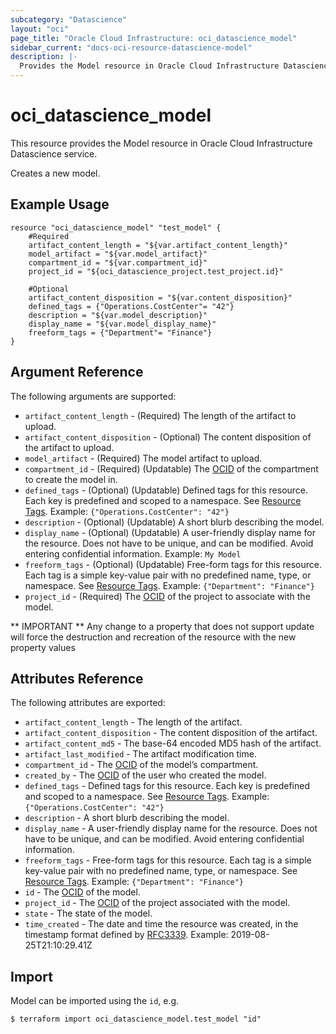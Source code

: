 ```yaml
---
subcategory: "Datascience"
layout: "oci"
page_title: "Oracle Cloud Infrastructure: oci_datascience_model"
sidebar_current: "docs-oci-resource-datascience-model"
description: |-
  Provides the Model resource in Oracle Cloud Infrastructure Datascience service
---
```


# oci_datascience_model
This resource provides the Model resource in Oracle Cloud Infrastructure Datascience service.

Creates a new model.

## Example Usage

```hcl
resource "oci_datascience_model" "test_model" {
	#Required
	artifact_content_length = "${var.artifact_content_length}"
    model_artifact = "${var.model_artifact}"
	compartment_id = "${var.compartment_id}"
	project_id = "${oci_datascience_project.test_project.id}"

	#Optional
	artifact_content_disposition = "${var.content_disposition}" 
	defined_tags = {"Operations.CostCenter"= "42"}
	description = "${var.model_description}"
	display_name = "${var.model_display_name}"
	freeform_tags = {"Department"= "Finance"}
}
```

## Argument Reference

The following arguments are supported:

* `artifact_content_length` - (Required) The length of the artifact to upload.
* `artifact_content_disposition` - (Optional) The content disposition of the artifact to upload.
* `model_artifact` - (Required) The model artifact to upload.
* `compartment_id` - (Required) (Updatable) The [OCID](https://docs.cloud.oracle.com/iaas/Content/API/Concepts/identifiers.htm) of the compartment to create the model in.
* `defined_tags` - (Optional) (Updatable) Defined tags for this resource. Each key is predefined and scoped to a namespace. See [Resource Tags](https://docs.cloud.oracle.com/iaas/Content/General/Concepts/resourcetags.htm).  Example: `{"Operations.CostCenter": "42"}` 
* `description` - (Optional) (Updatable) A short blurb describing the model.
* `display_name` - (Optional) (Updatable) A user-friendly display name for the resource. Does not have to be unique, and can be modified. Avoid entering confidential information. Example: `My Model` 
* `freeform_tags` - (Optional) (Updatable) Free-form tags for this resource. Each tag is a simple key-value pair with no predefined name, type, or namespace. See [Resource Tags](https://docs.cloud.oracle.com/iaas/Content/General/Concepts/resourcetags.htm). Example: `{"Department": "Finance"}` 
* `project_id` - (Required) The [OCID](https://docs.cloud.oracle.com/iaas/Content/API/Concepts/identifiers.htm) of the project to associate with the model.


** IMPORTANT **
Any change to a property that does not support update will force the destruction and recreation of the resource with the new property values

## Attributes Reference

The following attributes are exported:

* `artifact_content_length` - The length of the artifact.
* `artifact_content_disposition` - The content disposition of the artifact.
* `artifact_content_md5` - The base-64 encoded MD5 hash of the artifact.
* `artifact_last_modified` - The artifact modification time.
* `compartment_id` - The [OCID](https://docs.cloud.oracle.com/iaas/Content/API/Concepts/identifiers.htm) of the model’s compartment.
* `created_by` - The [OCID](https://docs.cloud.oracle.com/iaas/Content/API/Concepts/identifiers.htm) of the user who created the model.
* `defined_tags` - Defined tags for this resource. Each key is predefined and scoped to a namespace. See [Resource Tags](https://docs.cloud.oracle.com/iaas/Content/General/Concepts/resourcetags.htm). Example: `{"Operations.CostCenter": "42"}` 
* `description` - A short blurb describing the model.
* `display_name` - A user-friendly display name for the resource. Does not have to be unique, and can be modified. Avoid entering confidential information.
* `freeform_tags` - Free-form tags for this resource. Each tag is a simple key-value pair with no predefined name, type, or namespace. See [Resource Tags](https://docs.cloud.oracle.com/iaas/Content/General/Concepts/resourcetags.htm). Example: `{"Department": "Finance"}` 
* `id` - The [OCID](https://docs.cloud.oracle.com/iaas/Content/API/Concepts/identifiers.htm) of the model.
* `project_id` - The [OCID](https://docs.cloud.oracle.com/iaas/Content/API/Concepts/identifiers.htm) of the project associated with the model.
* `state` - The state of the model.
* `time_created` - The date and time the resource was created, in the timestamp format defined by [RFC3339](https://tools.ietf.org/html/rfc3339). Example: 2019-08-25T21:10:29.41Z 

## Import

Model can be imported using the `id`, e.g.

```
$ terraform import oci_datascience_model.test_model "id" 
```
